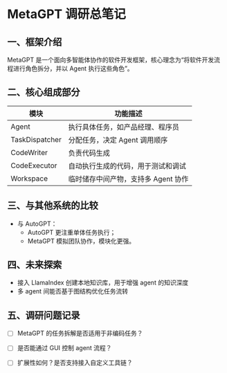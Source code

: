 # MetaGPT 调研总笔记

## 一、框架介绍

MetaGPT 是一个面向多智能体协作的软件开发框架，核心理念为“将软件开发流程进行角色拆分，并以 Agent 执行这些角色”。

## 二、核心组成部分

| 模块            | 功能描述                               |
|----------------|----------------------------------------|
| Agent          | 执行具体任务，如产品经理、程序员       |
| TaskDispatcher | 分配任务，决定 Agent 调用顺序           |
| CodeWriter     | 负责代码生成                           |
| CodeExecutor   | 自动执行生成的代码，用于测试和调试     |
| Workspace      | 临时储存中间产物，支持多 Agent 协作    |

## 三、与其他系统的比较

- 与 AutoGPT：
  - AutoGPT 更注重单体任务执行；
  - MetaGPT 模拟团队协作，模块化更强。

## 四、未来探索

- 接入 LlamaIndex 创建本地知识库，用于增强 agent 的知识深度
- 多 agent 间能否基于图结构优化任务流转

## 五、调研问题记录

- [ ] MetaGPT 的任务拆解是否适用于非编码任务？
- [ ] 是否能通过 GUI 控制 agent 流程？
- [ ] 扩展性如何？是否支持接入自定义工具链？

